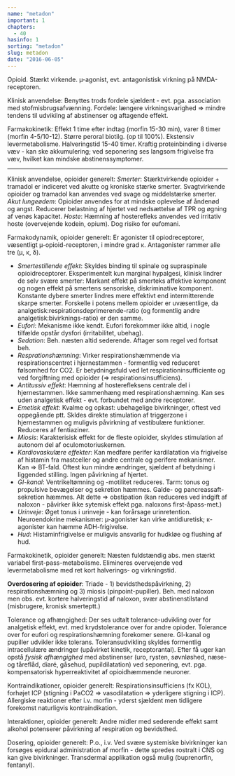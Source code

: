 ```yaml
---
name: "metadon"
important: 1
chapters:  
  - 40
hasinfo: 1
sorting: "metadon"
slug: metadon
date: "2016-06-05"
---
```


Opioid. Stærkt virkende. µ-agonist, evt. antagonistisk virkning på NMDA-receptoren. 

Klinisk anvendelse: Benyttes trods fordele sjældent - evt. pga. association med stofmisbrugsafvænning. Fordele: længere virkningsvarighed => mindre tendens til udvikilng af abstinenser og aftagende effekt.

Farmakokinetik: Effekt 1 time efter indtag (morfin 15-30 min), varer 8 timer (morfin 4-5/10-12). Større peroral biotilg. (op til 100%). Ekstensiv levermetabolisme. Halveringstid 15-40 timer. Kraftig proteinbinding i diverse væv - kan ske akkumulering; ved seponering ses langsom frigivelse fra væv, hvilket kan mindske abstinenssymptomer.

<hr>Klinisk anvendelse, opioider generelt: <em>Smerter</em>: Stærktvirkende opioider + tramadol er indiceret ved akutte og kroniske stærke smerter. Svagtvirkende opioider og tramadol kan anvendes ved svage og middelstærke smerter. <em>Akut lungeødem</em>: Opioider anvendes for at mindske oplevelse af åndenød og angst. Reducerer belastning af hjertet ved nedsættelse af TPR og øgning af venøs kapacitet. <em>Hoste</em>: Hæmning af hosterefleks anvendes ved irritativ hoste (overvejende kodein, opium). Dog risiko for eufomani.

Farmakodynamik, opioider generelt: Er agonister til opiodreceptorer, væsentligt µ-opioid-receptoren, i mindre grad κ. Antagonister rammer alle tre (μ, κ, δ). <ul><li><em>Smertestillende effekt</em>: Skyldes binding til spinale og supraspinale opioidreceptorer. Eksperimentelt kun marginal hypalgesi, klinisk lindrer de selv svære smerter: Markant effekt på smerteks affektive komponent og nogen effekt på smertens sensoriske, diskriminative komponent. Konstante dybere smerter lindres mere effektivt end intermitterende skarpe smerter. Forskelle i potens mellem opioider er uvæsentlige, da analgetisk:respirationsdeprimerende-ratio (og formentlig andre analgetisk:bivirknings-ratio) er den samme.</li><li><em>Eufori</em>: Mekanisme ikke kendt. Eufori forekommer ikke altid, i nogle tilfælde opstår dysfori (irritabilitet, ubehag).</li><li><em>Sedation</em>: Beh. næsten altid sederende. Aftager som regel ved fortsat beh.</li><li><em>Resprationshæmning</em>: Virker respirationshæmmende via respirationscentret i hjernestammen - formentlig ved reduceret følsomhed for CO2. Er betydningsfuld ved let respirationinsufficiente og ved forgiftning med opioider (=> respirationsinsufficiens).</li><li><em>Antitussiv effekt</em>: Hæmning af hosterefleksens centrale del i hjernestammen. Ikke sammenhæng med respirationshæmning. Kan ses uden analgetisk effekt - evt. forbundet med andre receptorer.</li><li><em>Emetisk effekt</em>: Kvalme og opkast: ubehagelige bivirkninger, oftest ved oppegående ptt. Skldes direkte stimulation af triggerzone i hjernestammen og muligvis påvirkning af vestibulære funktioner. Reduceres af fentiaziner.</li><li><em>Miosis</em>: Karakterisisk effekt for de fleste opioider, skyldes stimulation af autonom del af oculomotoriuskernen.</li><li><em>Kardiovaskulære effekter</em>: Kan medføre perifer kardilatation via frigivelse af histamin fra mastceller og andre centrale og perifere mekanismer. Kan => BT-fald. Oftest kun mindre ændringer, sjældent af betydning i liggended stilling. Ingen påvirkning af hjertet.</li><li><em>GI-kanal</em>: Ventrikeltømning og -motilitet reduceres. Tarm: tonus og propulsive bevægelser og sekretion hæmmes. Galde- og pancreassaft-sekretion hæmmes. Alt dette => obstipation (kan reduceres ved indgift af naloxon - påvirker ikke sytemisk effekt pga. naloxons first-åpass-met.)</li><li><em>Urinveje</em>: Øget tonus i urinveje - kan forårsage urinretention. Neuroendokrine mekanismer: µ-agonister kan virke antidiuretisk; κ-agonister kan hæmme ADH-frigivelse.</li><li><em>Hud</em>: Histaminfrigivelse er muligvis ansvarlig for hudkløe og flushing af hud.</li></ul>

Farmakokinetik, opioider generelt: Næsten fuldstændig abs. men stærkt variabel first-pass-metabolisme. Elimineres overvejende ved levermetabolisme med ret kort halverings- og virkningstid.

<b>Overdosering af opioider</b>: Triade - 1) bevidsthedspåvirkning, 2) respirationshæmning og 3) miosis (pinpoint-pupiller). Beh. med naloxon men obs. evt. kortere halveringstid af naloxon, svær abstinenstilstand (misbrugere, kronisk smerteptt.)

Tolerance og afhængighed: Der ses udtalt tolerance-udvikling over for analgetisk effekt, evt. med krydstolerance over for andre opioder. Tolerance over for eufori og respirationshæmning forekomer senere. GI-kanal og pupiller udvikler ikke tolerans. Toleransudvikling skyldes formentlig intracellulære ændringer (upåvirket kinetik, receptorantal). Efter få uger kan opstå <em>fysisk afhængighed</em> med abstinenser (uro, rysten, søvnløshed, næse- og tåreflåd, diaré, gåsehud, pupildilatation) ved seponering, evt. pga. kompensatorisk hyperreaktivitet af opioidhæmmende neuroner. 

Kontraindikationer, opioider generelt: Respirationsinsufficiens (fx KOL), forhøjet ICP (stigning i PaCO2 => vasodilatation => yderligere stigning i ICP). Allergiske reaktioner efter i.v. morfin - yderst sjældent men tidligere forekomst naturligvis kontraindikation.

Interaktioner, opioider generelt: Andre midler med sederende effekt samt alkohol potenserer påvirkning af respiration og bevidsthed.

Dosering, opioider generelt: P.o., i.v. Ved svære systemiske bivirkninger kan forsøges epidural administration af morfin - dette spredes rostralt i CNS og kan give bivirkninger. Transdermal applikation også mulig (buprenorfin, fentanyl).
